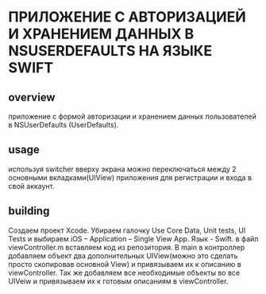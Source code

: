 # ПРИЛОЖЕНИЕ С АВТОРИЗАЦИЕЙ И ХРАНЕНИЕМ ДАННЫХ В NSUSERDEFAULTS НА ЯЗЫКЕ SWIFT
## overview
приложение с формой авторизации и хранением
данных пользователей в NSUserDefaults (UserDefaults).
## usage
используя switcher вверху экрана можно переключаться между 2 основными вкладками(UIView) приложения для регистрации и входа в свой аккаунт.
## building
Создаем проект Xcode. Убираем галочку Use Core Data, Unit tests, UI Tests и выбираем iOS – Application – Single View App. Язык - Swift.
в файл viewController.m вставляем код из репозитория. В main в контроллер добавляем объект два дополнительных UIView(можно это сделать просто скопировав основной View) и привязываем их к описанию в viewController. Так же добавляем все необходимые объекты во все UIVeiw и привязываем их к готовым описаниям в viewController.

